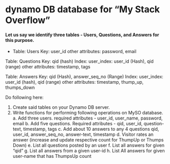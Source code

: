 # dynamo DB database for “My Stack Overflow”

#### Let us say we identify three tables - Users, Questions, and Answers for this purpose.
* Table: Users
  Key: user_id
  other attributes: password, email

Table: Questions
Key: qid (hash)
Index: user_index: user_id (Hash), qid (range)
other attributes: timestamp, tags

Table: Answers
Key: qid (Hash), answer_seq_no (Range)
Index: user_index: user_id (hash), qid (range)
other attributes: timestamp, thump_up, thumps_down

Do following here:
1. Create said tables on your Dynamo DB server.
2. Write functions for performing following operations on MySO database.
a. Add three users. required attributes - user_id, user_name, password, email
b. Add five questions. Required attributes - qid, user_id, question-text, timestamp, tags
c. Add about 10 answers to any 4 questions  qid, user_id, answer_seq_no, answer-text, timestamp
d. Visitor rates an answer (increase and update respective count for ThumpUp or Thumps Down)
e. List all questions posted by an user
f. List all answers for given “qid”
g. List all answers from a given user-id
h. List All answers for given user-name that has ThumpsUp count
